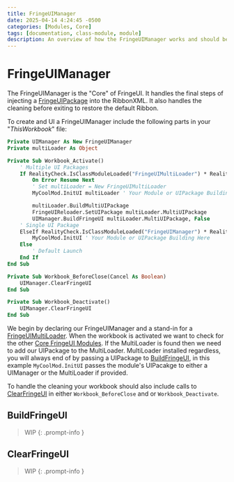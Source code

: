 ```yaml
---
title: FringeUIManager
date: 2025-04-14 4:24:45 -0500
categories: [Modules, Core]
tags: [documentation, class-module, module]
description: An overview of how the FringeUIManager works and should be used.
---
```


# FringeUIManager
The FringeUIManager is the "Core" of FringeUI. It handles the final steps of injecting
a [FringeUIPackage](https://scorpiogameking.github.io/FringeUI/posts/FringeUIPackage/) 
into the RibbonXML. It also handles the cleaning before exiting to restore the default
Ribbon.

To create and UI a FringeUIManager include the following parts  in your "*ThisWorkbook*" 
file:

```vb
Private UIManager As New FringeUIManager
Private multiLoader As Object

Private Sub Workbook_Activate()
    ' Multiple UI Packages
    If RealityCheck.IsClassModuleLoaded("FringeUIMultiLoader") * RealityCheck.IsClassModuleLoaded("FringeUIManager") * RealityCheck.IsClassModuleLoaded("FringeUIPackage") Then
        On Error Resume Next
        ' Set multiLoader = New FringeUIMultiLoader
        MyCoolMod.InitUI multiLoader ' Your Module or UIPackage Building Here

        multiLoader.BuildMultiUIPackage
        FringeUIReloader.SetUIPackage multiLoader.MultiUIPackage
        UIManager.BuildFringeUI multiLoader.MultiUIPackage, False
    ' Single UI Package
    ElseIf RealityCheck.IsClassModuleLoaded("FringeUIManager") * RealityCheck.IsClassModuleLoaded("FringeUIPackage") Then
        MyCoolMod.InitUI ' Your Module or UIPackage Building Here
    Else
        ' Default Launch
    End If
End Sub

Private Sub Workbook_BeforeClose(Cancel As Boolean)
    UIManager.ClearFringeUI
End Sub

Private Sub Workbook_Deactivate()
    UIManager.ClearFringeUI
End Sub
```

We begin by declaring our FringeUIManager and a stand-in for a [FringeUIMultiLoader](https://scorpiogameking.github.io/FringeUI/posts/FringeUIMultiLoader/).
When the workbook is activated we want to check for the other [Core FringeUI Modules](https://scorpiogameking.github.io/FringeUI/categories/core/).
If the MultiLoader is found then we need to add our UIPackage to the MultiLoader. MultiLoader installed regardless, you will always end of by passing a UIPackage to
[BuildFringeUI](#buildfringeui), in this example `MyCoolMod.InitUI` passes the module's
UIPacakge to either a UIManager or the MultiLoader if provided.

To handle the cleaning your workbook should also include calls to [ClearFringeUI](#clearfringeui)
in either `Workbook_BeforeClose` and or `Workbook_Deactivate`.

## BuildFringeUI

> WIP
{: .prompt-info }

## ClearFringeUI

> WIP
{: .prompt-info }